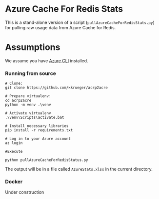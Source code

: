 # Azure Cache For Redis Stats

This is a stand-alone version of a script (`pullAzureCacheForRedisStats.py`) for pulling raw usage data from Azure Cache for Redis.

# Assumptions
We assume you have [Azure CLI](https://docs.microsoft.com/en-us/cli/azure/install-azure-cli) installed.

### Running from source

```
# Clone:
git clone https://github.com/kkrueger/acrp2acre

# Prepare virtualenv:
cd acrp2acre
python -m venv .\venv

# Activate virtualenv
.\venv\Scripts\activate.bat

# Install necessary libraries
pip install -r requirements.txt

# Log in to your Azure account
az login

#Execute 

python pullAzureCacheForRedisStatus.py
```

The output will be in a file called `AzureStats.xlsx` in the current directory.

### Docker
Under construction

